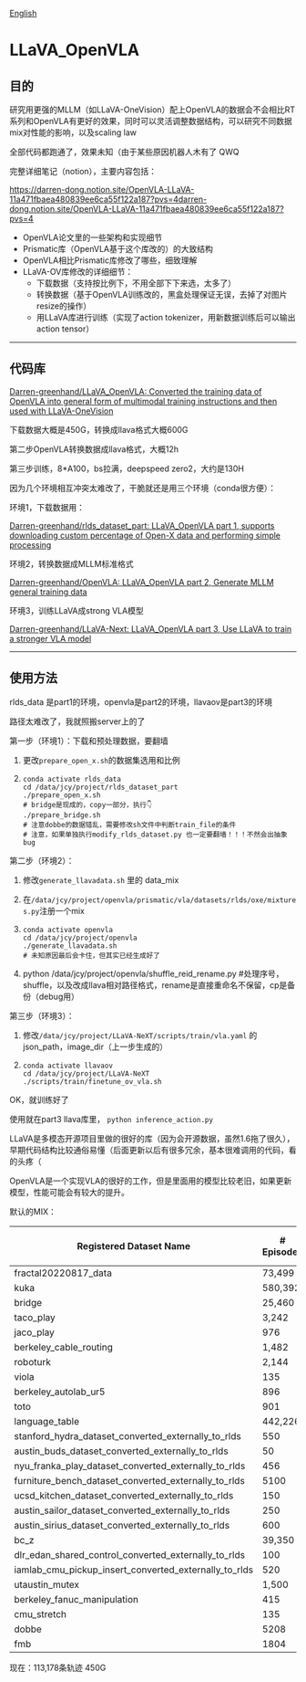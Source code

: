[English](README-en.md)

# LLaVA_OpenVLA

## 目的

研究用更强的MLLM（如LLaVA-OneVision）配上OpenVLA的数据会不会相比RT系列和OpenVLA有更好的效果，同时可以灵活调整数据结构，可以研究不同数据mix对性能的影响，以及scaling law

全部代码都跑通了，效果未知（由于某些原因机器人木有了 QWQ

完整详细笔记（notion），主要内容包括：

https://darren-dong.notion.site/OpenVLA-LLaVA-11a471fbaea480839ee6ca55f122a187?pvs=4darren-dong.notion.site/OpenVLA-LLaVA-11a471fbaea480839ee6ca55f122a187?pvs=4

- OpenVLA论文里的一些架构和实现细节
- Prismatic库（OpenVLA基于这个库改的）的大致结构
- OpenVLA相比Prismatic库修改了哪些，细致理解
- LLaVA-OV库修改的详细细节：
  - 下载数据（支持按比例下，不用全部下下来选，太多了）
  - 转换数据（基于OpenVLA训练改的，黑盒处理保证无误，去掉了对图片resize的操作）
  - 用LLaVA库进行训练（实现了action tokenizer，用新数据训练后可以输出action tensor）

---

## 代码库

[Darren-greenhand/LLaVA_OpenVLA: Converted the training data of OpenVLA into general form of multimodal training instructions and then used with LLaVA-OneVision](https://github.com/Darren-greenhand/LLaVA_OpenVLA)

下载数据大概是450G，转换成llava格式大概600G

第二步OpenVLA转换数据成llava格式，大概12h

第三步训练，8*A100，bs拉满，deepspeed zero2，大约是130H



因为几个环境相互冲突太难改了，干脆就还是用三个环境（conda很方便）：

环境1，下载数据用：

[Darren-greenhand/rlds_dataset_part: LLaVA_OpenVLA part 1, supports downloading custom percentage of Open-X data and performing simple processing](https://github.com/Darren-greenhand/rlds_dataset_part)

环境2，转换数据成MLLM标准格式

[Darren-greenhand/OpenVLA: LLaVA_OpenVLA part 2, Generate MLLM general training data](https://github.com/Darren-greenhand/OpenVLA)

环境3，训练LLaVA成strong VLA模型

[Darren-greenhand/LLaVA-Next: LLaVA_OpenVLA part 3, Use LLaVA to train a stronger VLA model](https://github.com/Darren-greenhand/LLaVA-Next)

---



## 使用方法

rlds_data 是part1的环境，openvla是part2的环境，llavaov是part3的环境

路径太难改了，我就照搬server上的了

第一步（环境1）：下载和预处理数据，要翻墙

1. 更改`prepare_open_x.sh`的数据集选用和比例

2. ```shell
   conda activate rlds_data
   cd /data/jcy/project/rlds_dataset_part
   ./prepare_open_x.sh
   # bridge是现成的，copy一部分，执行👇
   ./prepare_bridge.sh
   # 注意dobbe的数据错乱，需要修改sh文件中判断train_file的条件
   # 注意，如果单独执行modify_rlds_dataset.py 也一定要翻墙！！！不然会出抽象bug
   ```

第二步（环境2）：

1. 修改`generate_llavadata.sh` 里的 data_mix

2. 在`/data/jcy/project/openvla/prismatic/vla/datasets/rlds/oxe/mixtures.py`注册一个mix

3. ```shell
   conda activate openvla
   cd /data/jcy/project/openvla
   ./generate_llavadata.sh
   # 未知原因最后会卡住，但其实已经生成好了
   ```

4. python /data/jcy/project/openvla/shuffle_reid_rename.py #处理序号，shuffle，以及改成llava相对路径格式，rename是直接重命名不保留，cp是备份（debug用）



第三步（环境3）：

1. 修改`/data/jcy/project/LLaVA-NeXT/scripts/train/vla.yaml` 的json_path，image_dir（上一步生成的）

2. ```shell
   conda activate llavaov
   cd /data/jcy/project/LLaVA-NeXT
   ./scripts/train/finetune_ov_vla.sh
   ```

OK，就训练好了



使用就在part3 llava库里， `python inference_action.py`







LLaVA是多模态开源项目里做的很好的库（因为会开源数据，虽然1.6拖了很久），早期代码结构比较通俗易懂（后面更新以后有很多冗余，基本很难调用的代码，看的头疼（

OpenVLA是一个实现VLA的很好的工作，但是里面用的模型比较老旧，如果更新模型，性能可能会有较大的提升。

默认的MIX：

| Registered Dataset Name                               | # Episodes | ratio | File Size (GB) |
| ----------------------------------------------------- | ---------- | ----- | -------------- |
| fractal20220817_data                                  | 73,499     | 0.15  | 111.06         |
| kuka                                                  | 580,392    | 0.07  | 778.02         |
| bridge                                                | 25,460     | 0.2   | 387.49         |
| taco_play                                             | 3,242      | 0.2   | 47.77          |
| jaco_play                                             | 976        | 0.3   | 9.24           |
| berkeley_cable_routing                                | 1,482      | 0.3   | 4.67           |
| roboturk                                              | 2,144      | 0.2   | 45.39          |
| viola                                                 | 135        | 0.5   | 10.4           |
| berkeley_autolab_ur5                                  | 896        | 0.3   | 76.39          |
| toto                                                  | 901        | 0.3   | 127.66         |
| language_table                                        | 442,226    | 0.1   | 399.22         |
| stanford_hydra_dataset_converted_externally_to_rlds   | 550        | 0.4   | 72.48          |
| austin_buds_dataset_converted_externally_to_rlds      | 50         | 0.5   | 1.49           |
| nyu_franka_play_dataset_converted_externally_to_rlds  | 456        | 0.3   | 5.18           |
| furniture_bench_dataset_converted_externally_to_rlds  | 5100       | 0.15  | 110            |
| ucsd_kitchen_dataset_converted_externally_to_rlds     | 150        | 0.5   | 1.33           |
| austin_sailor_dataset_converted_externally_to_rlds    | 250        | 0.5   | 18.85          |
| austin_sirius_dataset_converted_externally_to_rlds    | 600        | 0.4   | 6.55           |
| bc_z                                                  | 39,350     | 0.2   | 80.54          |
| dlr_edan_shared_control_converted_externally_to_rlds  | 100        | 0.5   | 3.09           |
| iamlab_cmu_pickup_insert_converted_externally_to_rlds | 520        | 0.4   | 50.29          |
| utaustin_mutex                                        | 1,500      | 0.2   | 20.79          |
| berkeley_fanuc_manipulation                           | 415        | 0.4   | 8.85           |
| cmu_stretch                                           | 135        | 0.5   | 0.71           |
| dobbe                                                 | 5208       | 0.1   | 21.1           |
| fmb                                                   | 1804       | 0.2   | 356.5          |

现在：113,178条轨迹  450G
